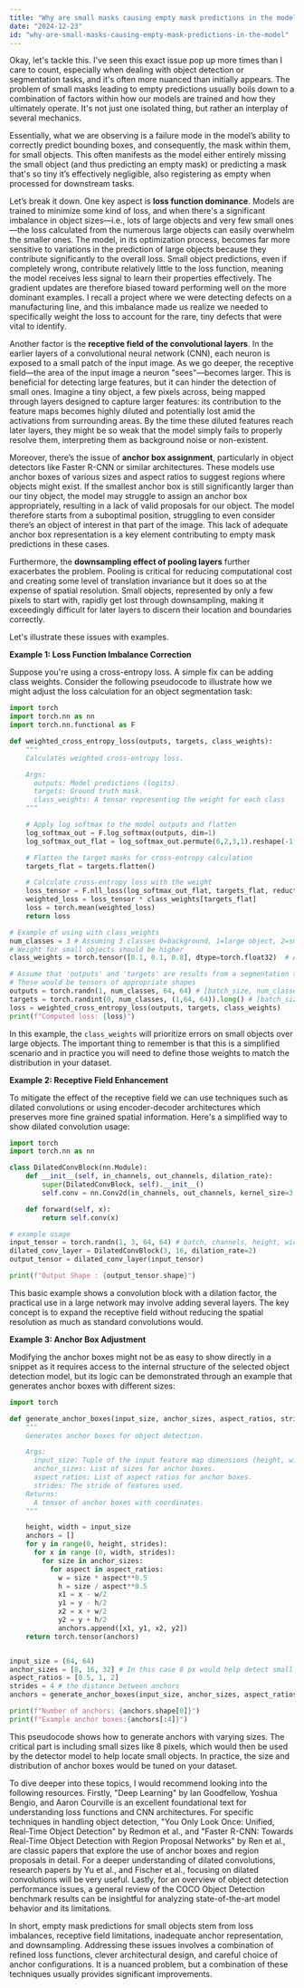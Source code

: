 ```yaml
---
title: "Why are small masks causing empty mask predictions in the model?"
date: "2024-12-23"
id: "why-are-small-masks-causing-empty-mask-predictions-in-the-model"
---
```


Okay, let's tackle this. I've seen this exact issue pop up more times than I care to count, especially when dealing with object detection or segmentation tasks, and it's often more nuanced than initially appears. The problem of small masks leading to empty predictions usually boils down to a combination of factors within how our models are trained and how they ultimately operate. It's not just one isolated thing, but rather an interplay of several mechanics.

Essentially, what we are observing is a failure mode in the model’s ability to correctly predict bounding boxes, and consequently, the mask within them, for small objects. This often manifests as the model either entirely missing the small object (and thus predicting an empty mask) or predicting a mask that's so tiny it’s effectively negligible, also registering as empty when processed for downstream tasks.

Let’s break it down. One key aspect is **loss function dominance**. Models are trained to minimize some kind of loss, and when there's a significant imbalance in object sizes—i.e., lots of large objects and very few small ones—the loss calculated from the numerous large objects can easily overwhelm the smaller ones. The model, in its optimization process, becomes far more sensitive to variations in the prediction of large objects because they contribute significantly to the overall loss. Small object predictions, even if completely wrong, contribute relatively little to the loss function, meaning the model receives less signal to learn their properties effectively. The gradient updates are therefore biased toward performing well on the more dominant examples. I recall a project where we were detecting defects on a manufacturing line, and this imbalance made us realize we needed to specifically weight the loss to account for the rare, tiny defects that were vital to identify.

Another factor is the **receptive field of the convolutional layers**. In the earlier layers of a convolutional neural network (CNN), each neuron is exposed to a small patch of the input image. As we go deeper, the receptive field—the area of the input image a neuron "sees"—becomes larger. This is beneficial for detecting large features, but it can hinder the detection of small ones. Imagine a tiny object, a few pixels across, being mapped through layers designed to capture larger features: its contribution to the feature maps becomes highly diluted and potentially lost amid the activations from surrounding areas. By the time these diluted features reach later layers, they might be so weak that the model simply fails to properly resolve them, interpreting them as background noise or non-existent.

Moreover, there’s the issue of **anchor box assignment**, particularly in object detectors like Faster R-CNN or similar architectures. These models use anchor boxes of various sizes and aspect ratios to suggest regions where objects might exist. If the smallest anchor box is still significantly larger than our tiny object, the model may struggle to assign an anchor box appropriately, resulting in a lack of valid proposals for our object. The model therefore starts from a suboptimal position, struggling to even consider there’s an object of interest in that part of the image. This lack of adequate anchor box representation is a key element contributing to empty mask predictions in these cases.

Furthermore, the **downsampling effect of pooling layers** further exacerbates the problem. Pooling is critical for reducing computational cost and creating some level of translation invariance but it does so at the expense of spatial resolution. Small objects, represented by only a few pixels to start with, rapidly get lost through downsampling, making it exceedingly difficult for later layers to discern their location and boundaries correctly.

Let's illustrate these issues with examples.

**Example 1: Loss Function Imbalance Correction**

Suppose you're using a cross-entropy loss. A simple fix can be adding class weights. Consider the following pseudocode to illustrate how we might adjust the loss calculation for an object segmentation task:

```python
import torch
import torch.nn as nn
import torch.nn.functional as F

def weighted_cross_entropy_loss(outputs, targets, class_weights):
    """
    Calculates weighted cross-entropy loss.

    Args:
      outputs: Model predictions (logits).
      targets: Ground truth mask.
      class_weights: A tensor representing the weight for each class
    """

    # Apply log softmax to the model outputs and flatten
    log_softmax_out = F.log_softmax(outputs, dim=1)
    log_softmax_out_flat = log_softmax_out.permute(0,2,3,1).reshape(-1, log_softmax_out.shape[1])

    # Flatten the target masks for cross-entropy calculation
    targets_flat = targets.flatten()

    # Calculate cross-entropy loss with the weight
    loss_tensor = F.nll_loss(log_softmax_out_flat, targets_flat, reduction='none')
    weighted_loss = loss_tensor * class_weights[targets_flat]
    loss = torch.mean(weighted_loss)
    return loss

# Example of using with class_weights
num_classes = 3 # Assuming 3 classes 0=background, 1=large object, 2=small object
# Weight for small objects should be higher
class_weights = torch.tensor([0.1, 0.1, 0.8], dtype=torch.float32)  # Assuming small object is class 2

# Assume that 'outputs' and 'targets' are results from a segmentation task.
# These would be tensors of appropriate shapes
outputs = torch.randn(1, num_classes, 64, 64) # [batch_size, num_classes, height, width]
targets = torch.randint(0, num_classes, (1,64, 64)).long() # [batch_size, height, width]
loss = weighted_cross_entropy_loss(outputs, targets, class_weights)
print(f"Computed loss: {loss}")

```

In this example, the `class_weights` will prioritize errors on small objects over large objects. The important thing to remember is that this is a simplified scenario and in practice you will need to define those weights to match the distribution in your dataset.

**Example 2: Receptive Field Enhancement**

To mitigate the effect of the receptive field we can use techniques such as dilated convolutions or using encoder-decoder architectures which preserves more fine grained spatial information. Here's a simplified way to show dilated convolution usage:

```python
import torch
import torch.nn as nn

class DilatedConvBlock(nn.Module):
    def __init__(self, in_channels, out_channels, dilation_rate):
        super(DilatedConvBlock, self).__init__()
        self.conv = nn.Conv2d(in_channels, out_channels, kernel_size=3, padding=dilation_rate, dilation=dilation_rate)

    def forward(self, x):
        return self.conv(x)

# example usage
input_tensor = torch.randn(1, 3, 64, 64) # batch, channels, height, width
dilated_conv_layer = DilatedConvBlock(3, 16, dilation_rate=2)
output_tensor = dilated_conv_layer(input_tensor)

print(f"Output Shape : {output_tensor.shape}")

```

This basic example shows a convolution block with a dilation factor, the practical use in a large network may involve adding several layers. The key concept is to expand the receptive field without reducing the spatial resolution as much as standard convolutions would.

**Example 3: Anchor Box Adjustment**

Modifying the anchor boxes might not be as easy to show directly in a snippet as it requires access to the internal structure of the selected object detection model, but its logic can be demonstrated through an example that generates anchor boxes with different sizes:

```python
import torch

def generate_anchor_boxes(input_size, anchor_sizes, aspect_ratios, strides):
    """
    Generates anchor boxes for object detection.

    Args:
      input_size: Tuple of the input feature map dimensions (height, width).
      anchor_sizes: List of sizes for anchor boxes.
      aspect_ratios: List of aspect ratios for anchor boxes.
      strides: The stride of features used.
    Returns:
      A tensor of anchor boxes with coordinates.
    """

    height, width = input_size
    anchors = []
    for y in range(0, height, strides):
      for x in range (0, width, strides):
        for size in anchor_sizes:
          for aspect in aspect_ratios:
            w = size * aspect**0.5
            h = size / aspect**0.5
            x1 = x - w/2
            y1 = y - h/2
            x2 = x + w/2
            y2 = y + h/2
            anchors.append([x1, y1, x2, y2])
    return torch.tensor(anchors)


input_size = (64, 64)
anchor_sizes = [8, 16, 32] # In this case 8 px would help detect small objects
aspect_ratios = [0.5, 1, 2]
strides = 4 # the distance between anchors
anchors = generate_anchor_boxes(input_size, anchor_sizes, aspect_ratios, strides)

print(f"Number of anchors: {anchors.shape[0]}")
print(f"Example anchor boxes:{anchors[:4]}")


```

This pseudocode shows how to generate anchors with varying sizes. The critical part is including small sizes like 8 pixels, which would then be used by the detector model to help locate small objects. In practice, the size and distribution of anchor boxes would be tuned on your dataset.

To dive deeper into these topics, I would recommend looking into the following resources. Firstly, "Deep Learning" by Ian Goodfellow, Yoshua Bengio, and Aaron Courville is an excellent foundational text for understanding loss functions and CNN architectures. For specific techniques in handling object detection, "You Only Look Once: Unified, Real-Time Object Detection" by Redmon et al., and "Faster R-CNN: Towards Real-Time Object Detection with Region Proposal Networks" by Ren et al., are classic papers that explore the use of anchor boxes and region proposals in detail. For a deeper understanding of dilated convolutions, research papers by Yu et al., and Fischer et al., focusing on dilated convolutions will be very useful. Lastly, for an overview of object detection performance issues, a general review of the COCO Object Detection benchmark results can be insightful for analyzing state-of-the-art model behavior and its limitations.

In short, empty mask predictions for small objects stem from loss imbalances, receptive field limitations, inadequate anchor representation, and downsampling. Addressing these issues involves a combination of refined loss functions, clever architectural design, and careful choice of anchor configurations. It is a nuanced problem, but a combination of these techniques usually provides significant improvements.

